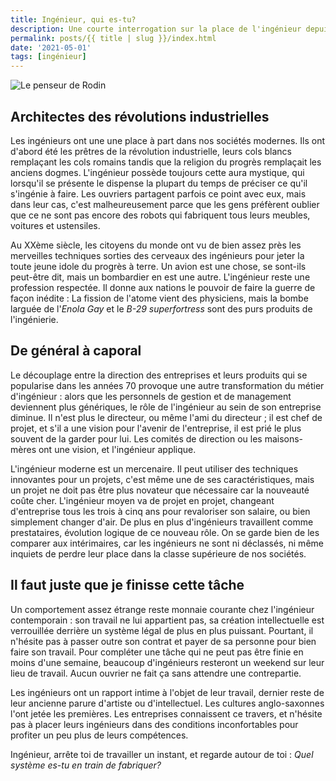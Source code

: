 ```yaml
---
title: Ingénieur, qui es-tu?
description: Une courte interrogation sur la place de l'ingénieur depuis la révolution industrielle
permalink: posts/{{ title | slug }}/index.html
date: '2021-05-01'
tags: [ingénieur]
---
```


![Le penseur de Rodin](/images/1.md_files/1.jpeg)

## Architectes des révolutions industrielles

Les ingénieurs ont une une place à part dans nos sociétés modernes. Ils ont d'abord été les prêtres de la révolution industrielle, leurs cols blancs remplaçant les cols romains tandis que la religion du progrès remplaçait les anciens dogmes. L'ingénieur possède toujours cette aura mystique, qui lorsqu'il se présente le dispense la plupart du temps de préciser ce qu'il s'ingénie à faire. Les ouvriers partagent parfois ce point avec eux, mais dans leur cas, c'est malheureusement parce que les gens préfèrent oublier que ce ne sont pas encore des robots qui fabriquent tous leurs meubles, voitures et ustensiles.

Au XXème siècle, les citoyens du monde ont vu de bien assez près les merveilles techniques sorties des cerveaux des ingénieurs pour jeter la toute jeune idole du progrès à terre. Un avion est une chose, se sont-ils peut-être dit, mais un bombardier en est une autre. L'ingénieur reste une profession respectée. Il donne aux nations le pouvoir de faire la guerre de façon inédite : La fission de l'atome vient des physiciens, mais la bombe larguée de l'_Enola Gay_ et le _B-29 superfortress_ sont des purs produits de l'ingénierie.

## De général à caporal

Le découplage entre la direction des entreprises et leurs produits qui se popularise dans les années 70 provoque une autre transformation du métier d'ingénieur : alors que les personnels de gestion et de management deviennent plus génériques, le rôle de l'ingénieur au sein de son entreprise diminue. Il n'est plus le directeur, ou même l'ami du directeur ; il est chef de projet, et s'il a une vision pour l'avenir de l'entreprise, il est prié le plus souvent de la garder pour lui. Les comités de direction ou les maisons-mères ont une vision, et l'ingénieur applique.

L'ingénieur moderne est un mercenaire. Il peut utiliser des techniques innovantes pour un projets, c'est même une de ses caractéristiques, mais un projet ne doit pas être plus novateur que nécessaire car la nouveauté coûte cher. L'ingénieur moyen va de projet en projet, changeant d'entreprise tous les trois à cinq ans pour revaloriser son salaire, ou bien simplement changer d'air. De plus en plus d'ingénieurs travaillent comme prestataires, évolution logique de ce nouveau rôle. On se garde bien de les comparer aux intérimaires, car les ingénieurs ne sont ni déclassés, ni même inquiets de perdre leur place dans la classe supérieure de nos sociétés.

## Il faut juste que je finisse cette tâche

Un comportement assez étrange reste monnaie courante chez l'ingénieur contemporain : son travail ne lui appartient pas, sa création intellectuelle est verrouillée derrière un système légal de plus en plus puissant. Pourtant, il n'hésite pas à passer outre son contrat et payer de sa personne pour bien faire son travail. Pour compléter une tâche qui ne peut pas être finie en moins d'une semaine, beaucoup d'ingénieurs resteront un weekend sur leur lieu de travail. Aucun ouvrier ne fait ça sans attendre une contrepartie.

Les ingénieurs ont un rapport intime à l'objet de leur travail, dernier reste de leur ancienne parure d'artiste ou d'intellectuel. Les cultures anglo-saxonnes l'ont jetée les premières. Les entreprises connaissent ce travers, et n'hésite pas à placer leurs ingénieurs dans des conditions inconfortables pour profiter un peu plus de leurs compétences.

Ingénieur, arrête toi de travailler un instant, et regarde autour de toi :
_Quel système es-tu en train de fabriquer?_
